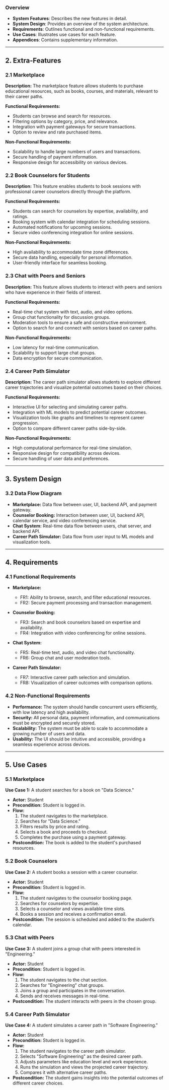 ### **Overview**
- **System Features**: Describes the new features in detail.
- **System Design**: Provides an overview of the system architecture.
- **Requirements**: Outlines functional and non-functional requirements.
- **Use Cases**: Illustrates use cases for each feature.
- **Appendices**: Contains supplementary information.

---

## **2. Extra-Features**

### **2.1 Marketplace**

**Description:**
The marketplace feature allows students to purchase educational resources, such as books, courses, and materials, relevant to their career paths.

**Functional Requirements:**
- Students can browse and search for resources.
- Filtering options by category, price, and relevance.
- Integration with payment gateways for secure transactions.
- Option to review and rate purchased items.

**Non-Functional Requirements:**
- Scalability to handle large numbers of users and transactions.
- Secure handling of payment information.
- Responsive design for accessibility on various devices.

### **2.2 Book Counselors for Students**

**Description:**
This feature enables students to book sessions with professional career counselors directly through the platform.

**Functional Requirements:**
- Students can search for counselors by expertise, availability, and ratings.
- Booking system with calendar integration for scheduling sessions.
- Automated notifications for upcoming sessions.
- Secure video conferencing integration for online sessions.

**Non-Functional Requirements:**
- High availability to accommodate time zone differences.
- Secure data handling, especially for personal information.
- User-friendly interface for seamless booking.

### **2.3 Chat with Peers and Seniors**

**Description:**
This feature allows students to interact with peers and seniors who have experience in their fields of interest.

**Functional Requirements:**
- Real-time chat system with text, audio, and video options.
- Group chat functionality for discussion groups.
- Moderation tools to ensure a safe and constructive environment.
- Option to search for and connect with seniors based on career paths.

**Non-Functional Requirements:**
- Low latency for real-time communication.
- Scalability to support large chat groups.
- Data encryption for secure communication.

### **2.4 Career Path Simulator**

**Description:**
The career path simulator allows students to explore different career trajectories and visualize potential outcomes based on their choices.

**Functional Requirements:**
- Interactive UI for selecting and simulating career paths.
- Integration with ML models to predict potential career outcomes.
- Visualization tools like graphs and timelines to represent career progression.
- Option to compare different career paths side-by-side.

**Non-Functional Requirements:**
- High computational performance for real-time simulation.
- Responsive design for compatibility across devices.
- Secure handling of user data and preferences.

---

## **3. System Design**

### **3.2 Data Flow Diagram**

- **Marketplace:** Data flow between user, UI, backend API, and payment gateway.
- **Counselor Booking:** Interaction between user, UI, backend API, calendar service, and video conferencing service.
- **Chat System:** Real-time data flow between users, chat server, and backend API.
- **Career Path Simulator:** Data flow from user input to ML models and visualization tools.

---

## **4. Requirements**

### **4.1 Functional Requirements**

- **Marketplace:**
  - FR1: Ability to browse, search, and filter educational resources.
  - FR2: Secure payment processing and transaction management.

- **Counselor Booking:**
  - FR3: Search and book counselors based on expertise and availability.
  - FR4: Integration with video conferencing for online sessions.

- **Chat System:**
  - FR5: Real-time text, audio, and video chat functionality.
  - FR6: Group chat and user moderation tools.

- **Career Path Simulator:**
  - FR7: Interactive career path selection and simulation.
  - FR8: Visualization of career outcomes with comparison options.

### **4.2 Non-Functional Requirements**

- **Performance:** The system should handle concurrent users efficiently, with low latency and high availability.
- **Security:** All personal data, payment information, and communications must be encrypted and securely stored.
- **Scalability:** The system must be able to scale to accommodate a growing number of users and data.
- **Usability:** The UI should be intuitive and accessible, providing a seamless experience across devices.

---

## **5. Use Cases**

### **5.1 Marketplace**

**Use Case 1:** A student searches for a book on "Data Science."
- **Actor:** Student
- **Precondition:** Student is logged in.
- **Flow:**
  1. The student navigates to the marketplace.
  2. Searches for "Data Science."
  3. Filters results by price and rating.
  4. Selects a book and proceeds to checkout.
  5. Completes the purchase using a payment gateway.
- **Postcondition:** The book is added to the student's purchased resources.

### **5.2 Book Counselors**

**Use Case 2:** A student books a session with a career counselor.
- **Actor:** Student
- **Precondition:** Student is logged in.
- **Flow:**
  1. The student navigates to the counselor booking page.
  2. Searches for counselors by expertise.
  3. Selects a counselor and views available time slots.
  4. Books a session and receives a confirmation email.
- **Postcondition:** The session is scheduled and added to the student’s calendar.

### **5.3 Chat with Peers**

**Use Case 3:** A student joins a group chat with peers interested in "Engineering."
- **Actor:** Student
- **Precondition:** Student is logged in.
- **Flow:**
  1. The student navigates to the chat section.
  2. Searches for "Engineering" chat groups.
  3. Joins a group and participates in the conversation.
  4. Sends and receives messages in real-time.
- **Postcondition:** The student interacts with peers in the chosen group.

### **5.4 Career Path Simulator**

**Use Case 4:** A student simulates a career path in "Software Engineering."
- **Actor:** Student
- **Precondition:** Student is logged in.
- **Flow:**
  1. The student navigates to the career path simulator.
  2. Selects "Software Engineering" as the desired career path.
  3. Adjusts parameters like education level and work experience.
  4. Runs the simulation and views the projected career trajectory.
  5. Compares it with alternative career paths.
- **Postcondition:** The student gains insights into the potential outcomes of different career choices.
